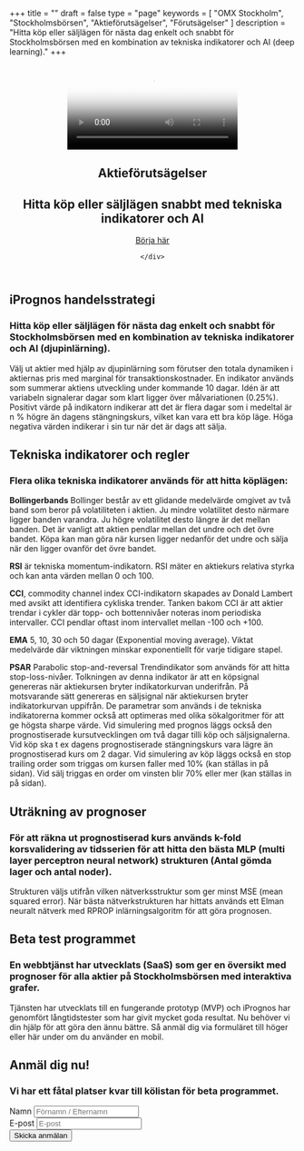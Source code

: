 +++
title = ""
draft = false
type = "page"
keywords = [
  "OMX Stockholm",
  "Stockholmsbörsen",
  "Aktieförutsägelser",
  "Förutsägelser"
]
description = "Hitta köp eller säljlägen för nästa dag enkelt och snabbt för Stockholmsbörsen med en kombination av tekniska indikatorer och AI (deep learning)."
+++
<header>
  <section class="video v-center">
  <div id="bgVideo" class="background" ><video id="video_background" preload="auto" autoplay="autoplay" loop="loop" poster="/img/Heaven-From-Top.jpg"><source src="/Heaven-From-Top.mp4" type="video/mp4">bgvideo</video></div>
<div class="hero-unit">
    <div class="container text-left">
<h1 class="hero-title-lg dont-break-out">Aktieförutsägelser</h1>

<h2 class="title text-left dont-break-out">Hitta köp eller säljlägen snabbt med tekniska indikatorer och AI</h2>
<a class="btn btn-primary btn-lg uppercase page-scroll" href="#services">Börja här</a>


</div>
<!-- end card -->

    </div>
</div>
</section>
</header>

  <section id="services">
    <div class="container">
      <div class="row">
        <div class="col-lg-12">
          <h2 class="section-heading">iPrognos handelsstrategi</h2>
          <h3 class="section-subheading text-muted">Hitta köp eller säljlägen för nästa dag enkelt och snabbt för Stockholmsbörsen med en kombination av tekniska indikatorer och AI (djupinlärning).</h3>
          <p class="large">Välj ut aktier med hjälp av djupinlärning som förutser den totala dynamiken i aktiernas pris med marginal för transaktionskostnader.
En indikator används som summerar aktiens utveckling under kommande 10 dagar.
Idén är att variabeln signalerar dagar som klart ligger över målvariationen (0.25%).
Positivt värde på indikatorn indikerar att det är flera dagar som i medeltal är n % högre än dagens stängningskurs, vilket kan vara ett bra köp läge.
Höga negativa värden indikerar i sin tur när det är dags att sälja. </p>
        </div>
      </div>
    </div>
  </section>


  <section id="indikatorer" class="bg-light-gray page-section">
    <div class="container">
      <div class="row">
        <div class="col-lg-12">
          <h2 class="section-heading">Tekniska indikatorer och regler</h2>
          <h3 class="section-subheading text-muted">Flera olika tekniska indikatorer används för att hitta köplägen:</h3>
          <p class="large">
<strong>Bollingerbands</strong> Bollinger består av ett glidande medelvärde omgivet av två band som beror på volatiliteten i aktien. Ju mindre volatilitet desto närmare ligger banden varandra. Ju högre volatilitet desto längre är det mellan banden. Det är vanligt att aktien pendlar mellan det undre och det övre bandet. Köpa kan man göra när kursen ligger nedanför det undre och sälja när den ligger ovanför det övre bandet.</P><p class="large">
<strong>RSI</strong> är tekniska momentum-indikatorn. RSI mäter en aktiekurs relativa styrka och kan anta värden mellan 0 och 100.</p><p class="large">
<strong>CCI</strong>, commodity channel index CCI-indikatorn skapades av Donald Lambert med avsikt att identifiera cykliska trender. Tanken bakom CCI är att aktier trendar i cykler där topp- och bottennivåer noteras inom periodiska intervaller. CCI pendlar oftast inom intervallet mellan -100 och +100.</p><p class="large">
<strong>EMA</strong> 5, 10, 30 och 50 dagar (Exponential moving average). Viktat medelvärde där viktningen minskar exponentiellt för varje tidigare stapel.</p><p class="large">
<strong>PSAR</strong> Parabolic stop-and-reversal Trendindikator som används för att hitta stop-loss-nivåer. Tolkningen av denna indikator är att en köpsignal genereras när aktiekursen bryter indikatorkurvan underifrån. På motsvarande sätt genereras en säljsignal när aktiekursen bryter indikatorkurvan uppifrån. De parametrar som används i de tekniska indikatorerna kommer också att optimeras med olika sökalgoritmer för att ge högsta sharpe värde. Vid simulering med prognos läggs också den prognostiserade kursutvecklingen om två dagar tilli köp och säljsignalerna.
Vid köp ska t ex dagens prognostiserade stängningskurs vara lägre än prognostiserad kurs om 2 dagar.
Vid simulering av köp läggs också en stop trailing order som triggas om kursen faller med 10% (kan ställas in på sidan). Vid sälj triggas en order om vinsten blir 70% eller mer (kan ställas in på sidan).</p>
        </div>
      </div>
    </div>
  </section>


  <section id="prognoser">
    <div class="container">
      <div class="row">
        <div class="col-lg-12">
          <h2 class="section-heading">Uträkning av prognoser</h2>
          <h3 class="section-subheading text-muted">För att räkna ut prognostiserad kurs används k-fold korsvalidering av tidsserien för att hitta den bästa MLP (multi layer perceptron neural network) strukturen (Antal gömda lager och antal noder).</h3>
<p class="large">Strukturen väljs utifrån vilken nätverksstruktur som ger minst MSE (mean squared error). När bästa nätverkstrukturen har hittats används ett Elman neuralt nätverk med RPROP inlärningsalgoritm för att göra prognosen. </p>
        </div>
      </div>
    </div>
  </section>
  <section id="indikatorer" class="bg-light-gray page-section">
    <div class="container">
      <div class="row">
        <div class="col-lg-12">
          <h2 class="section-heading">Beta test programmet</h2>
          <h3 class="section-subheading text-muted">En webbtjänst har utvecklats (SaaS) som ger en översikt med prognoser för alla aktier på Stockholmsbörsen med interaktiva grafer. </h3>
          <p class="large">Tjänsten har utvecklats till en fungerande prototyp (MVP) och iPrognos har genomfört långtidstester som har givit mycket goda resultat. Nu behöver vi din hjälp för att göra den ännu  bättre. Så anmäl dig via formuläret till höger eller här under om du använder en mobil.</P>
        </div>
      </div>
    </div>
  </section>

  <section id="contact" class="hidden-md hidden-lg bg-light-gray">
    <div class="container">
      <div class="row">
        <div class="col-lg-12 text-center">
          <h2 class="section-heading">Anmäl dig nu!</h2>
          <h3 class="section-subheading text-muted">Vi har ett fåtal platser kvar till kölistan för beta programmet.</h3>
        </div>
      </div>
      <div class="row">
        <div class="col-lg-12">
        <div id="form-messages"></div>
          <form name="sentMessage" id="contactFormBottom" novalidate method="POST">
  		  <input type="hidden" name="Type" value="Beta program" />
            <div class="row">
              <div class="col-md-6">
                <div class="form-group"><label class="text-muted small">Namn</label>
                  <input class="form-control" name="name" placeholder="Förnamn / Efternamn" type="text" />
                </div>
                <div class="form-group"><label class="text-muted small">E-post</label>
                  <input class="form-control" name="email" placeholder="E-post" type="email" />
                </div>
              </div>
              <div class="clearfix"></div>
              <div class="col-lg-12 text-center">
                <div id="success"></div>
                <button type="submit" value="submit" class="btn btn-primary btn-md">Skicka anmälan</button>                  
              </div>
            </div>
          </form>
        </div>
      </div>
    </div>
  </section>
